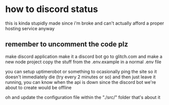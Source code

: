 # how to discord status

this is kinda stupidly made since i'm broke and can't actually afford a proper hosting service
anyway

## remember to uncomment the code plz

make discord application
make it a discord bot
go to glitch.com and make a new node project
copy the stuff from the .env.example in a normal .env file

you can setup uptimerobot or something to ocasionally ping the site so it doesn't immediately die (try every 2 minutes or so) and then just leave it running, you can know when the api is down since the discord bot we're about to create would be offline

oh and update the configuration file within the "./src/" folder
that's about it
